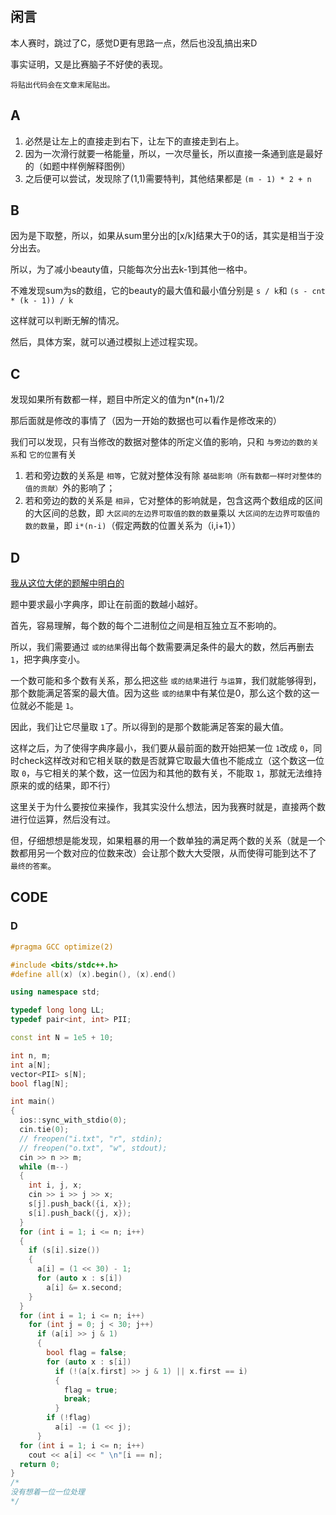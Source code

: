 ## 闲言

本人赛时，跳过了C，感觉D更有思路一点，然后也没乱搞出来D

事实证明，又是比赛脑子不好使的表现。

 `将贴出代码会在文章末尾贴出。`

## A

1. 必然是让左上的直接走到右下，让左下的直接走到右上。
2. 因为一次滑行就要一格能量，所以，一次尽量长，所以直接一条通到底是最好的（如题中样例解释图例）
3. 之后便可以尝试，发现除了(1,1)需要特判，其他结果都是 `(m - 1) * 2 + n`

## B

因为是下取整，所以，如果从sum里分出的[x/k]结果大于0的话，其实是相当于没分出去。

所以，为了减小beauty值，只能每次分出去k-1到其他一格中。

不难发现sum为s的数组，它的beauty的最大值和最小值分别是 `s / k`和 `(s - cnt * (k - 1)) / k`

这样就可以判断无解的情况。

然后，具体方案，就可以通过模拟上述过程实现。

## C

发现如果所有数都一样，题目中所定义的值为n*(n+1)/2

那后面就是修改的事情了（因为一开始的数据也可以看作是修改来的）

我们可以发现，只有当修改的数据对整体的所定义值的影响，只和 `与旁边的数的关系`和 `它的位置`有关

1. 若和旁边数的关系是 `相等`，它就对整体没有除 `基础影响（所有数都一样时对整体的值的贡献）`外的影响了；
2. 若和旁边的数的关系是 `相异`，它对整体的影响就是，包含这两个数组成的区间的大区间的总数，即 `大区间的左边界可取值的数的数量`乘以 `大区间的左边界可取值的数的数量`，即 `i*(n-i)`（假定两数的位置关系为（i,i+1））

## D

[我从这位大佬的题解中明白的](https://zhuanlan.zhihu.com/p/556071741)

题中要求最小字典序，即让在前面的数越小越好。

首先，容易理解，每个数的每个二进制位之间是相互独立互不影响的。

所以，我们需要通过 `或的结果`得出每个数需要满足条件的最大的数，然后再删去 `1`，把字典序变小。

一个数可能和多个数有关系，那么把这些 `或的结果`进行 `与运算`，我们就能够得到，那个数能满足答案的最大值。因为这些 `或的结果`中有某位是0，那么这个数的这一位就必不能是 `1`。

因此，我们让它尽量取 `1`了。所以得到的是那个数能满足答案的最大值。

这样之后，为了使得字典序最小，我们要从最前面的数开始把某一位 `1`改成 `0`，同时check这样改对和它相关联的数是否就算它取最大值也不能成立（这个数这一位取 `0`，与它相关的某个数，这一位因为和其他的数有关，不能取 `1`，那就无法维持原来的或的结果，即不行）

这里关于为什么要按位来操作，我其实没什么想法，因为我赛时就是，直接两个数进行位运算，然后没有过。

但，仔细想想是能发现，如果粗暴的用一个数单独的满足两个数的关系（就是一个数都用另一个数对应的位数来改）会让那个数大大受限，从而使得可能到达不了 `最终的答案`。

## CODE

### D

```cpp
#pragma GCC optimize(2)

#include <bits/stdc++.h>
#define all(x) (x).begin(), (x).end()

using namespace std;

typedef long long LL;
typedef pair<int, int> PII;

const int N = 1e5 + 10;

int n, m;
int a[N];
vector<PII> s[N];
bool flag[N];

int main()
{
  ios::sync_with_stdio(0);
  cin.tie(0);
  // freopen("i.txt", "r", stdin);
  // freopen("o.txt", "w", stdout);
  cin >> n >> m;
  while (m--)
  {
    int i, j, x;
    cin >> i >> j >> x;
    s[j].push_back({i, x});
    s[i].push_back({j, x});
  }
  for (int i = 1; i <= n; i++)
  {
    if (s[i].size())
    {
      a[i] = (1 << 30) - 1;
      for (auto x : s[i])
        a[i] &= x.second;
    }
  }
  for (int i = 1; i <= n; i++)
    for (int j = 0; j < 30; j++)
      if (a[i] >> j & 1)
      {
        bool flag = false;
        for (auto x : s[i])
          if (!(a[x.first] >> j & 1) || x.first == i)
          {
            flag = true;
            break;
          }
        if (!flag)
          a[i] -= (1 << j);
      }
  for (int i = 1; i <= n; i++)
    cout << a[i] << " \n"[i == n];
  return 0;
}
/*
没有想着一位一位处理
*/

```
